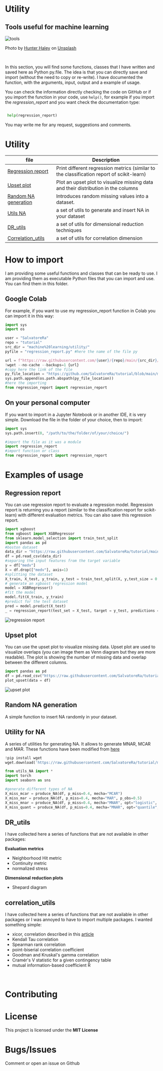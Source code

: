# Utility
## Tools useful for machine learning

![tools](https://images.unsplash.com/photo-1508873535684-277a3cbcc4e8?ixlib=rb-1.2.1&ixid=MnwxMjA3fDB8MHxwaG90by1wYWdlfHx8fGVufDB8fHx8&auto=format&fit=crop&w=1170&q=80)

Photo by [Hunter Haley](https://unsplash.com/@hnhmarketing) on [Unsplash](https://unsplash.com/)

&nbsp;

In this section, you will find some functions, classes that I have written and saved here as Python py.file. The idea is that you can directly save and import (without the need to copy or re-write). I have documented the function, with the arguments, input, output and a example of usage. 

You can check the information directly checking the code on GitHub or if you import the function in your code, use ```help()```, for example if you import the *regression_report* and you want check the documentation type:

```Python

 help(regression_report)

```

You may write me for any request, suggestions and comments.



# Utility

| file |  Description |
|----------- | ------ |
| [Regression report](https://github.com/SalvatoreRa/tutorial/blob/main/machine%20learning/utility/regression_report.py) | Print different regression metrics (similar to the classification report of scikit-learn) |
| [Upset plot](https://github.com/SalvatoreRa/tutorial/blob/main/machine%20learning/utility/upset_missing_value.py) | Plot an upset plot to visualize missing data and their distribution in the columns |
| [Random NA generation](https://github.com/SalvatoreRa/tutorial/blob/main/machine%20learning/utility/random_NA_generation.py) |Introduces random missing values into a dataset.|
| [Utils NA](https://github.com/SalvatoreRa/tutorial/blob/main/machine%20learning/utility/utils_NA.py) | a set of utils to generate and insert NA in your dataset|
| [DR_utils](https://github.com/SalvatoreRa/tutorial/blob/main/machine%20learning/utility/DR_utils.py) | a set of utils for dimensional reduction techniques|
| [Correlation_utils](https://github.com/SalvatoreRa/tutorial/blob/main/machine%20learning/utility/correlation_utils.py) | a set of utils for correlation dimension|

# How to import


I am providing some useful functions and classes that can be ready to use. I am providing them as executable Python files that you can import and use. You can find them in this folder.

## Google Colab

For example, if you want to use my regression_report function in Colab you can import it in this way:

```Python
import sys
import os

user = "SalvatoreRa"
repo = "tutorial"
src_dir = "machine%20learning/utility/"
pyfile = "regression_report.py" #here the name of the file py

url = f"https://raw.githubusercontent.com/{user}/{repo}/main/{src_dir}/{pyfile}"
!wget --no-cache --backups=1 {url}
#copy here the link of the file
py_file_location = "https://github.com/SalvatoreRa/tutorial/blob/main/machine%20learning/utility/regression_report.py"
sys.path.append(os.path.abspath(py_file_location))
#here the importing
from regression_report import regression_report 
```

## On your personal computer

If you want to import in a Jupyter Notebook or in another IDE, it is very simple. Download the file in the folder of your choice, then to import:

```Python
import sys  
sys.path.insert(0, "/path/to/the/folder/of/your/choice/")

#import the file as it was a module
import regression_report
#import function or class
from regression_report import regression_report
```

# Examples of usage

## Regression report

You can use regression report to evaluate a regression model. Regression report is returning you a report (similar to the classification report for scikit-learn) with different evaluation metrics. You can also save this regression report.

```Python
import xgboost
from xgboost import XGBRegressor
from sklearn.model_selection import train_test_split
import pandas as pd
#boston dataset
data_dir = "https://raw.githubusercontent.com/SalvatoreRa/tutorial/main/datasets/Boston.csv"
df = pd.read_csv(data_dir)
#separing the input features from the target variable
y = df["medv"]
X = df.drop(["medv"], axis=1)
#splitting the dataset
X_train, X_test, y_train, y_test = train_test_split(X, y,test_size = 0.2, random_state = 42) 
# generate an xgboost regression model
model = XGBRegressor()
#fit the model
model.fit(X_train, y_train)
#predict for the test dataset
pred = model.predict(X_test)
_ = regression_report(test_set = X_test, target = y_test, predictions = pred )
```

![regression report](https://github.com/SalvatoreRa/tutorial/blob/main/images/regression_reports.png?raw=true)

## Upset plot

You can use the upset plot to visualize missing data. Upset plot are used to visualize overlaps (you can image them as Venn diagram but they are more readable). The plot is showing the number of missing data and overlap between the different columns.

```Python
import pandas as pd
df = pd.read_csv("https://raw.githubusercontent.com/SalvatoreRa/tutorial/main/datasets/titanic.csv")
plot_upset(data = df) 
```

![upset plot](https://github.com/SalvatoreRa/tutorial/blob/main/images/upset_plot.png?raw=true)

## Random NA generation

A simple function to insert NA randomly in your dataset.

## Utility for NA

A series of utilities for generating NA. It allows to generate MNAR, MCAR and MAR. These functions have been modified from [here]( https://rmisstastic.netlify.app/how-to/python/generate_html/how%20to%20generate%20missing%20values)


```Python
!pip install wget 
wget.download('https://raw.githubusercontent.com/SalvatoreRa/tutorial/main/machine learning/utility/utils_NA.py')

from utils_NA import *
import torch
import seaborn as sns

#generate different types of NA
X_miss_mcar = produce_NA(df, p_miss=0.4, mecha="MCAR")
X_miss_mar = produce_NA(df, p_miss=0.4, mecha="MAR", p_obs=0.5)
X_miss_mnar = produce_NA(df, p_miss=0.4, mecha="MNAR", opt="logistic", p_obs=0.5)
X_miss_quant = produce_NA(df, p_miss=0.4, mecha="MNAR", opt="quantile", p_obs=0.5, q=0.3)

```

## DR_utils

I have collected here a series of functions that are not available in other packages:

**Evaluation metrics**
* Neighborhood Hit metric
* Continuity metric
* normalized stress

**Dimensional reduction plots**
* Shepard diagram

## correlation_utils

I have collected here a series of functions that are not available in other packages or I was annoyed to have to import multiple packages. I wanted something simple:

* xicor, correlation described in this [article](https://www.tandfonline.com/doi/full/10.1080/01621459.2020.1758115)
* Kendall Tau correlation
* Spearman rank correlation
* point-biserial correlation coefficient
* Goodman and Kruskal's gamma correlation
* Cramér's V statistic for a given contingency table
* mutual information-based coefficient R 

&nbsp;

# Contributing



# License

This project is licensed under the **MIT License** 

# Bugs/Issues

Comment or open an issue on Github
